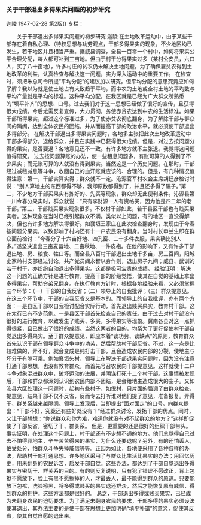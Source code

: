 ### 关于干部退出多得果实问题的初步研究
迦陵
1947-02-28
第2版()
专栏：

　　关于干部退出多得果实问题的初步研究
    迦陵
    在土地改革运动中，由于某些干部存在着自私心理、（特权思想与功劳观点，干部多得果实的现象，不少地区均已发生，若干地区并且相当严重。据威县调查，全县一百零一个村中，如何将果实公平合理分配，每人都可补到三亩地。但由于村干分得果实过多（某村公安员，六口人，买了八十亩地），许多村庄的贫农仍未解决土地问题。为了确保雇贫农得到土地改革的利益，认真检查与解决这一问题，实为深入运动中的重要工作。
    在检查时，须把朱总司令所提“平均分配”的建议加以研究。但平均分配的意思究竟应如何了解？我以为就是使土地占有大致趋于平均，而中农的土地或全村土地的平均数与平均产量就是平均的标准。这种平均分配，在我区就是已经为广大群众所熟悉的“填平补齐”的思想、口号。过去我们对于这一思想已经做了很好的宣传，且获得很大成绩。今后尤需反复宣传，大力贯彻，务使赤贫农达到中农的生活标准。如果干部所得果实，超过这个标准过多，为了使赤贫农彻底翻身，为了解除干部与群众间的隔阂，达到全体农民的团结，并从而提高干部的政治水平，就必须使干部退出多得部分。
    在解决干部退出多得果实问题时，各地多主张把此次土地改革运动中干部多得部分，退给群众，并且在实践中已获得很大成绩。但是，对过去按问题分得的果实，是否要退？各地意见还不一致。有许多地方就不主张退。我觉得这问题值得研究。
    过去按问题算账的办法，使一些租息问题多，有账可算的人得到了不少果实；而无账可算的人就没有得到果实。当然这是一个历史问题。在那时，干部经过减租减息等斗争，收回自己的血汗账就应该的、合理的。但是，有几种情况值得注意：第一，干部实算实得；群众就不一定。沁源官军村农会主席胡廷彦检讨时说：“别人算地主的东西都得不够，我却原数都得到了，并且还多得了碾子。”第二，不少地方干部买果实有拣好的、先买等现象，群众却无此便利条件。沁源县第一川今春分果实时，群众就说：“只有李财源一人有资格买，因为他是四二年的老干部。”第三，干部贱买果实现象很多。不仅村干部如此，若干县区干部也有贱买果实者。这种现象在当时已经引起群众不满。类似以上问题，有的地区一直没得解决，但也有许多地方解决得很好。如襄垣王家庄在此次检查翻身时，发现由于今春按问题分果实，以致影响了村内还有十一户农民没有翻身。当时村长申兰生即在群众面前检讨：“今春分了十六亩好地、四孔窑、二十多件衣服，果实确比别人多。”遂坚决退出三亩麦苗地、二亩秋地、一件皮袍。在他的影响下，又有许多干部退出地、房、粮食、牲口等。而全县八百村干部退出土地千多亩，房三百间，阳城史家岭村支部经过讨论，共产党员阎永智以身作则，退出房子九间；威县、武训的若干村干，亦纷纷自动退出多得果实。这都是极可宝贵的成绩。
    经验证明：解决这一问题的正确方针是进行教育，提高干部的阶级觉悟，使其在自觉的基础上拿出多得果实，帮助穷弟兄翻身。在执行教育方针时，根据各地经验来看，又必须掌握三个环节：（一）干部的自我反省；（二）领导上的自我批评；（三）群众提意见。在这三个环节中，干部的自我反省又是基本的。而领导上的自我批评，亦有两个方面：一是县区干部以自我检讨配合实际行动，首先退出贱买果实，教育村干部。这在太行已有不少范例。一是县区干部首先检查自己的责任。由于过去对村干部没有很好的进行教育，以致发生了贱买、多买，多得果实等现象。冀南各县对这一点抓得很紧，且已做出了很好的成绩。当然这两者的目的，均系为了更好促使村干部自觉退出多得果实。至于群众提意见，即应本着“谈功劳、谈缺点”的原则，教育群众首先认识干部在领导群众斗争中的功劳，然后帮助村干部反省。不过，这一点是比较难做的，弄不好，就会变成是纯打击干部，且会造成农民内部的分裂，使地主与坏分子有隙可乘。例如襄垣头村，领导上在解决干部退果实问题时，因为没有注意打通干部思想，也没有教育群众，而首先号召农民向干部提意见。这样就使十二户斗争对象混进群众中，破坏运动的进展，并阴谋打死十二个村干部。这事情被发现后，干部和群众都深刻认识到农民内部不团结，是会给地主造成很大的空子。又如沁县六区处理这一问题时，起初有些村子，如倪村，只片面的强调了由群众检查，提意见，结果干部不仅不反省，反而专去打听谁对他们提了意见，准备报复。弄得干、群关系越来越隔阂。领导上发现后，当即提出“面对面走”的口号。向群众提出：“干部不好，究竟还有些好处没有？”经过群众讨论，发扬干部的优点。同时，又让干部想想：“你说群众和你为难，难道你就没有对不起群众的地方？”这样即促使了干部反省，密切了干、群关系。
    但是，更重要的还是很好的组织干部带头。事实证明，在处理这个问题上，村干部还有不少想不通的地方。他们总觉得自己过去不怕得罪地主，辛辛苦苦得来的果实，为什么还要退呢？另外，有的还怕丢人，怕受处分，怕群众斗争失掉威信等等。正因为如此，各地便采用了各种各样的办法，帮助村干部打通思想。许多地区采用了与群众比生活比果实的办法；用回忆历史，用未翻身的农民诉苦，启发干部自觉。这些办法，都达到了干部自觉退出多得果实与密切干、群关系的目的。有的则反复说明，只有犯了错误不愿改正，背上包袱不愿放下，脸上有黑不愿擦掉的人，才最丢人，最不能得到群众的原谅。只要能放下包袱，洗脸擦黑，将多得或贱买的果实退还群众，然后才能恢复原有威信，得到群众的拥护。这些方法都是很好的。
    总之，干部退出多得或贱买果实，已经成为未翻身农民的迫切要求。为了满足未翻身农民的要求，干部多得的果实必须设法使其退出，其办法主要的是使干部在思想上更加明确“填平补错”的意义，促使其反省，使其自觉自愿的退出来。
